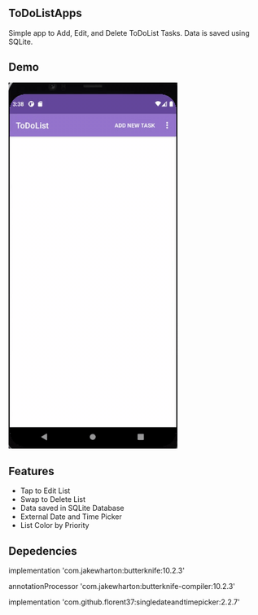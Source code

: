 ## ToDoListApps
Simple app to Add, Edit, and Delete ToDoList Tasks. Data is saved using SQLite.

## Demo
![alt text](https://github.com/gabrielmanalu/ToDoListApps/blob/master/toDoList.gif)

## Features
- Tap to Edit List
- Swap to Delete List
- Data saved in SQLite Database
- External Date and Time Picker
- List Color by Priority

## Depedencies
implementation 'com.jakewharton:butterknife:10.2.3'

annotationProcessor 'com.jakewharton:butterknife-compiler:10.2.3'

implementation 'com.github.florent37:singledateandtimepicker:2.2.7'
